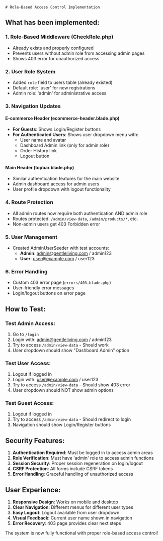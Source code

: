     # Role-Based Access Control Implementation

## What has been implemented:

### 1. **Role-Based Middleware (CheckRole.php)**
- Already exists and properly configured
- Prevents users without admin role from accessing admin pages
- Shows 403 error for unauthorized access

### 2. **User Role System**
- Added `role` field to users table (already existed)
- Default role: 'user' for new registrations
- Admin role: 'admin' for administrative access

### 3. **Navigation Updates**

#### E-commerce Header (ecommerce-header.blade.php)
- **For Guests**: Shows Login/Register buttons
- **For Authenticated Users**: Shows user dropdown menu with:
  - User name and avatar
  - Dashboard Admin link (only for admin role)
  - Order History link
  - Logout button

#### Main Header (topbar.blade.php)
- Similar authentication features for the main website
- Admin dashboard access for admin users
- User profile dropdown with logout functionality

### 4. **Route Protection**
- All admin routes now require both authentication AND admin role
- Routes protected: `/admin/view-data`, `/admin/products/*`, etc.
- Non-admin users get 403 Forbidden error

### 5. **User Management**
- Created AdminUserSeeder with test accounts:
  - **Admin**: admin@gentleliving.com / admin123
  - **User**: user@example.com / user123

### 6. **Error Handling**
- Custom 403 error page (`errors/403.blade.php`)
- User-friendly error messages
- Login/logout buttons on error page

## How to Test:

### Test Admin Access:
1. Go to `/login`
2. Login with: admin@gentleliving.com / admin123
3. Try to access `/admin/view-data` - Should work
4. User dropdown should show "Dashboard Admin" option

### Test User Access:
1. Logout if logged in
2. Login with: user@example.com / user123
3. Try to access `/admin/view-data` - Should show 403 error
4. User dropdown should NOT show admin options

### Test Guest Access:
1. Logout if logged in
2. Try to access `/admin/view-data` - Should redirect to login
3. Navigation should show Login/Register buttons

## Security Features:

1. **Authentication Required**: Must be logged in to access admin areas
2. **Role Verification**: Must have 'admin' role to access admin functions
3. **Session Security**: Proper session regeneration on login/logout
4. **CSRF Protection**: All forms include CSRF tokens
5. **Error Handling**: Graceful handling of unauthorized access

## User Experience:

1. **Responsive Design**: Works on mobile and desktop
2. **Clear Navigation**: Different menus for different user types
3. **Easy Logout**: Logout available from user dropdown
4. **Visual Feedback**: Current user name shown in navigation
5. **Error Recovery**: 403 page provides clear next steps

The system is now fully functional with proper role-based access control!
